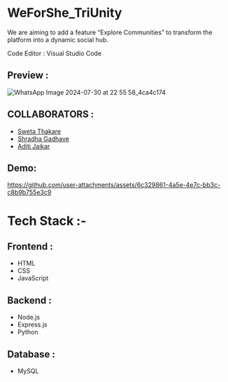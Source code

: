# WeForShe_TriUnity
We are aiming to add a feature “Explore Communities” to transform the platform into a dynamic social hub.


Code Editor : Visual Studio Code

Preview :
-----

![WhatsApp Image 2024-07-30 at 22 55 58_4ca4c174](https://github.com/user-attachments/assets/6d56f823-3dd7-4011-b3c6-a07962cbdebc)


COLLABORATORS :
--

- [Sweta Thakare](https://github.com/Swetathakare)
- [Shradha Gadhave](https://github.com/ShradhaGadhave2004)
- [Aditi Jaikar](https://github.com/aditi2503jaikar)



Demo:
---

https://github.com/user-attachments/assets/6c329861-4a5e-4e7c-bb3c-c8b9b755e3c9


Tech Stack :-
=
Frontend  :  
-------
- HTML
- CSS
- JavaScript
  
Backend  :  
-------
- Node.js
- Express.js
- Python
  
Database  :  
-------
- MySQL



